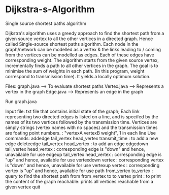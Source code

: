 # Dijkstra-s-Algorithm
Single source shortest paths algorithm

Dijkstra's algorithm uses a greedy approach to find the shortest path from a given source vertex to all the other vertices in a directed graph. 
Hence called Single-source shortest paths algorithm.
Each node in the graph/network can be modelled as a vertex & the links leading to / coming from the vertices can be modelled as edges.
Each of these edges have corresponding weight. 
The algorithm starts from the given source vertex, incrementally finds a path to all other vertices in the graph. The goal is to minimise 
the sum of weights in each path. (In this program, weight correspond to transmission time). It yields a locally optimum solution. 

Files:
	graph.java --> To evaluate shortest paths
	Vertex.java --> Represents a vertex in the graph
	Edge.java --> Represents an edge in the graph

Run graph.java

Input file: txt file that contains initial state of the graph; Each link representing two directed edges is listed on a line, and is specifed by the names of its
two vertices followed by the transmission time. Vertices are simply strings (vertex names with no spaces) and the transmission times are foating point numbers. 
: "vertexA vertexB weight", 1 in each line
Use commands:
  addedge tail_vertex head_vertex transmit_time : to add a new edge
  deleteedge tail_vertex head_vertex : to add an edge
  edgedown tail_vertex head_vertex : corresponding edge is "down" and hence, unavailable for use
  edgeup tail_vertex head_vertex : corresponding edge is "up" and hence, available for use
  vertexdown vertex : corresponding vertex is "down" and hence, unavailable for use
  vertexup vertex : corresponding vertex is "up" and hence, available for use
  path from_vertex to_vertex : query to find the shortest path from from_vertex to to_vertex
  print : to print the content of the graph 
  reachable: prints all vertices reachable from a given vertex
  quit
  
